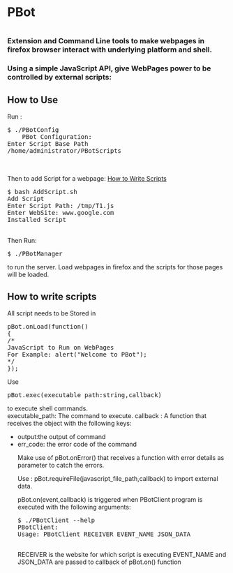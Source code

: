 <h1>PBot<h1>
<h3>Extension and Command Line tools to make webpages in firefox browser interact with underlying platform and shell.<h3>
<p>Using a simple JavaScript API, give WebPages power to be controlled by external scripts:</p>
<h2>How to Use</h2>
Run :
<pre>
$ ./PBotConfig
	PBot Configuration:
Enter Script Base Path
/home/administrator/PBotScripts

</pre>
<br>
Then to add Script for a webpage:
<a href="#howToCreate">How to Write Scripts<a>
<pre>
$ bash AddScript.sh
Add Script
Enter Script Path: /tmp/T1.js
Enter WebSite: www.google.com
Installed Script
</pre>
<br>
Then Run:
<pre>$ ./PBotManager</pre> to run the server.
Load webpages in firefox and the scripts for those pages will be loaded.

<div id="howToCreate">
<h2>How to write scripts</h2>
<p>All script needs to be Stored in <pre>pBot.onLoad(function()
{
/*
JavaScript to Run on WebPages
For Example: alert("Welcome to PBot");
*/
});</pre>
</p>
<p>
Use <pre>pBot.exec(executable_path:string,callback)</pre> to execute shell commands.<br>
executable_path: The command to execute.
callback : A function that receives the object with the following keys:<br>
<ul><li>output:the output of command</li>
<li>err_code: the error code of the command</li>

</p>
<p>
Make use of pBot.onError() that receives a function with error details as parameter to catch the errors.
</p>
<p>
Use : pBot.requireFile(javascript_file_path,callback) to import external data.
</p>
<p>
pBot.on(event,callback) is triggered when PBotClient program is executed with the following arguments:
<pre>
$ ./PBotClient --help
PBotClient:
Usage: PBotClient RECEIVER EVENT_NAME JSON_DATA

</pre>
RECEIVER is the website for which script is executing
EVENT_NAME and JSON_DATA are passed to callback of pBot.on() function
</p>

</div>
